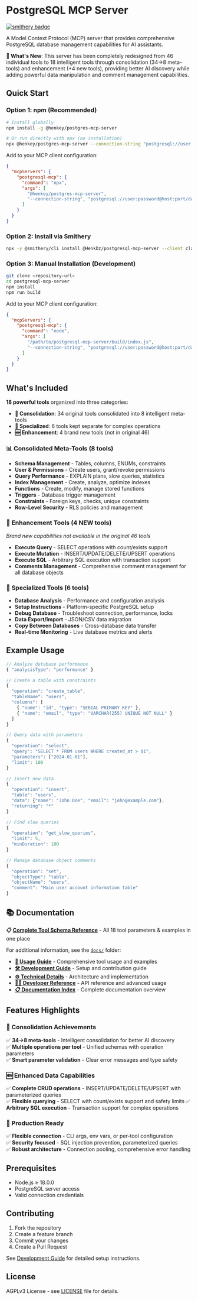 # PostgreSQL MCP Server
[![smithery badge](https://smithery.ai/badge/@HenkDz/postgresql-mcp-server)](https://smithery.ai/server/@HenkDz/postgresql-mcp-server)

A Model Context Protocol (MCP) server that provides comprehensive PostgreSQL database management capabilities for AI assistants.

**🚀 What's New**: This server has been completely redesigned from 46 individual tools to 18 intelligent tools through consolidation (34→8 meta-tools) and enhancement (+4 new tools), providing better AI discovery while adding powerful data manipulation and comment management capabilities.

## Quick Start

### Option 1: npm (Recommended)
```bash
# Install globally
npm install -g @henkey/postgres-mcp-server

# Or run directly with npx (no installation)
npx @henkey/postgres-mcp-server --connection-string "postgresql://user:pass@localhost:5432/db"
```

Add to your MCP client configuration:
```json
{
  "mcpServers": {
    "postgresql-mcp": {
      "command": "npx",
      "args": [
        "@henkey/postgres-mcp-server",
        "--connection-string", "postgresql://user:password@host:port/database"
      ]
    }
  }
}
```

### Option 2: Install via Smithery
```bash
npx -y @smithery/cli install @HenkDz/postgresql-mcp-server --client claude
```

### Option 3: Manual Installation (Development)
```bash
git clone <repository-url>
cd postgresql-mcp-server
npm install
npm run build
```

Add to your MCP client configuration:
```json
{
  "mcpServers": {
    "postgresql-mcp": {
      "command": "node",
      "args": [
        "/path/to/postgresql-mcp-server/build/index.js",
        "--connection-string", "postgresql://user:password@host:port/database"
      ]
    }
  }
}
```

## What's Included

**18 powerful tools** organized into three categories:
- **🔄 Consolidation**: 34 original tools consolidated into 8 intelligent meta-tools
- **🔧 Specialized**: 6 tools kept separate for complex operations  
- **🆕 Enhancement**: 4 brand new tools (not in original 46)

### 📊 **Consolidated Meta-Tools** (8 tools)
- **Schema Management** - Tables, columns, ENUMs, constraints
- **User & Permissions** - Create users, grant/revoke permissions  
- **Query Performance** - EXPLAIN plans, slow queries, statistics
- **Index Management** - Create, analyze, optimize indexes
- **Functions** - Create, modify, manage stored functions
- **Triggers** - Database trigger management
- **Constraints** - Foreign keys, checks, unique constraints
- **Row-Level Security** - RLS policies and management

### 🚀 **Enhancement Tools** (4 NEW tools) 
*Brand new capabilities not available in the original 46 tools*
- **Execute Query** - SELECT operations with count/exists support
- **Execute Mutation** - INSERT/UPDATE/DELETE/UPSERT operations  
- **Execute SQL** - Arbitrary SQL execution with transaction support
- **Comments Management** - Comprehensive comment management for all database objects

### 🔧 **Specialized Tools** (6 tools)
- **Database Analysis** - Performance and configuration analysis
- **Setup Instructions** - Platform-specific PostgreSQL setup
- **Debug Database** - Troubleshoot connection, performance, locks
- **Data Export/Import** - JSON/CSV data migration
- **Copy Between Databases** - Cross-database data transfer  
- **Real-time Monitoring** - Live database metrics and alerts

## Example Usage

```typescript
// Analyze database performance
{ "analysisType": "performance" }

// Create a table with constraints
{
  "operation": "create_table",
  "tableName": "users", 
  "columns": [
    { "name": "id", "type": "SERIAL PRIMARY KEY" },
    { "name": "email", "type": "VARCHAR(255) UNIQUE NOT NULL" }
  ]
}

// Query data with parameters
{
  "operation": "select",
  "query": "SELECT * FROM users WHERE created_at > $1",
  "parameters": ["2024-01-01"],
  "limit": 100
}

// Insert new data
{
  "operation": "insert",
  "table": "users",
  "data": {"name": "John Doe", "email": "john@example.com"},
  "returning": "*"
}

// Find slow queries
{
  "operation": "get_slow_queries",
  "limit": 5,
  "minDuration": 100
}

// Manage database object comments
{
  "operation": "set",
  "objectType": "table",
  "objectName": "users",
  "comment": "Main user account information table"
}
```

## 📚 Documentation

**📋 [Complete Tool Schema Reference](./TOOL_SCHEMAS.md)** - All 18 tool parameters & examples in one place

For additional information, see the [`docs/`](./docs/) folder:

- **[📖 Usage Guide](./docs/USAGE.md)** - Comprehensive tool usage and examples
- **[🛠️ Development Guide](./docs/DEVELOPMENT.md)** - Setup and contribution guide  
- **[⚙️ Technical Details](./docs/TECHNICAL.md)** - Architecture and implementation
- **[👨‍💻 Developer Reference](./docs/DEVELOPER.md)** - API reference and advanced usage
- **[📋 Documentation Index](./docs/INDEX.md)** - Complete documentation overview

## Features Highlights

### **🔄 Consolidation Achievements**
✅ **34→8 meta-tools** - Intelligent consolidation for better AI discovery  
✅ **Multiple operations per tool** - Unified schemas with operation parameters  
✅ **Smart parameter validation** - Clear error messages and type safety

### **🆕 Enhanced Data Capabilities** 
✅ **Complete CRUD operations** - INSERT/UPDATE/DELETE/UPSERT with parameterized queries  
✅ **Flexible querying** - SELECT with count/exists support and safety limits
✅ **Arbitrary SQL execution** - Transaction support for complex operations

### **🔧 Production Ready**
✅ **Flexible connection** - CLI args, env vars, or per-tool configuration  
✅ **Security focused** - SQL injection prevention, parameterized queries  
✅ **Robust architecture** - Connection pooling, comprehensive error handling

## Prerequisites

- Node.js ≥ 18.0.0
- PostgreSQL server access
- Valid connection credentials

## Contributing

1. Fork the repository
2. Create a feature branch
3. Commit your changes
4. Create a Pull Request

See [Development Guide](./docs/DEVELOPMENT.md) for detailed setup instructions.

## License

AGPLv3 License - see [LICENSE](./LICENSE) file for details.
